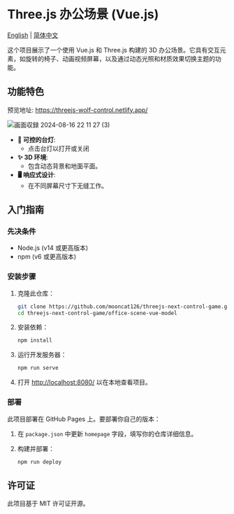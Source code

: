 # Three.js 办公场景 (Vue.js)
[English](./README.md) | [简体中文](./README_zh.md)

这个项目展示了一个使用 Vue.js 和 Three.js 构建的 3D 办公场景。它具有交互元素，如旋转的椅子、动画视频屏幕，以及通过动态光照和材质效果切换主题的功能。

## 功能特色

预览地址: https://threejs-wolf-control.netlify.app/

![画面収録 2024-08-16 22 11 27 (3)](https://github.com/user-attachments/assets/5b8fe404-d1e8-40a9-96a3-30e1be14f605)

- **🐺 可控的台灯**: 
  - 点击台灯以打开或关闭
- **✨ 3D 环境**: 
  - 包含动态背景和地面平面。
- **🖥 响应式设计**: 
  - 在不同屏幕尺寸下无缝工作。

## 入门指南

### 先决条件

- Node.js (v14 或更高版本)
- npm (v6 或更高版本)

### 安装步骤

1. 克隆此仓库：

    ```bash
    git clone https://github.com/mooncat126/threejs-next-control-game.git
    cd threejs-next-control-game/office-scene-vue-model
    ```

2. 安装依赖：

    ```bash
    npm install
    ```

3. 运行开发服务器：

    ```bash
    npm run serve
    ```

4. 打开 [http://localhost:8080/](http://localhost:8080/) 以在本地查看项目。

### 部署

此项目部署在 GitHub Pages 上。要部署你自己的版本：

1. 在 `package.json` 中更新 `homepage` 字段，填写你的仓库详细信息。
2. 构建并部署：

    ```bash
    npm run deploy
    ```

## 许可证

此项目基于 MIT 许可证开源。
